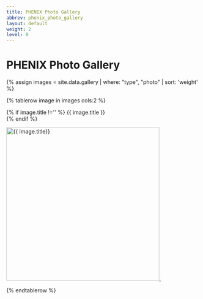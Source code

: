 ```yaml
---
title: PHENIX Photo Gallery
abbrev: phenix_photo_gallery
layout: default
weight: 2
level: 0
---
```

# PHENIX Photo Gallery

{% assign images = site.data.gallery | where: "type", "photo" | sort: 'weight' %}

<table>

{% tablerow image in images cols:2 %}

{% if image.title !='' %}
{{ image.title }}<br/>
{% endif %}

<a href="{{ image.path | relative_url }}">
<img src="{{ image.path | relative_url }}" alt="{{ image.title}}" width="400px"/>&nbsp;<br/><p/>
</a>

{% endtablerow %}

</table>
